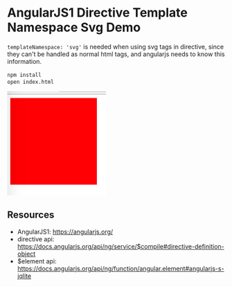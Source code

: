AngularJS1 Directive Template Namespace Svg Demo
================================================

`templateNamespace: 'svg'` is needed when using svg tags in directive, since they can't be handled as normal html tags,
and angularjs needs to know this information.

```
npm install
open index.html
```

![demo](./images/demo.jpg)

Resources
---------

- AngularJS1: <https://angularjs.org/>
- directive api: <https://docs.angularjs.org/api/ng/service/$compile#directive-definition-object>
- $element api: <https://docs.angularjs.org/api/ng/function/angular.element#angularjs-s-jqlite>